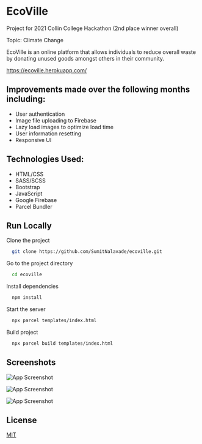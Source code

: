 
# EcoVille

Project for 2021 Collin College Hackathon (2nd place winner overall)

Topic: Climate Change

EcoVille is an online platform that allows individuals to reduce overall waste by donating unused goods amongst others in their community.

https://ecoville.herokuapp.com/


Improvements made over the following months including:
-
- User authentication
- Image file uploading to Firebase
- Lazy load images to optimize load time
- User information resetting
- Responsive UI

Technologies Used:
-
- HTML/CSS
- SASS/SCSS
- Bootstrap
- JavaScript
- Google Firebase
- Parcel Bundler



## Run Locally

Clone the project

```bash
  git clone https://github.com/SumitNalavade/ecoville.git
```

Go to the project directory

```bash
  cd ecoville
```

Install dependencies

```bash
  npm install
```

Start the server

```bash
  npx parcel templates/index.html
```

Build project

```bash
  npx parcel build templates/index.html
```


## Screenshots

![App Screenshot](https://github.com/SumitNalavade/ecoville/blob/master/Screen%20Shot%202021-11-29%20at%202.59.08%20AM.png?raw=true)

![App Screenshot](https://github.com/SumitNalavade/ecoville/blob/master/Screen%20Shot%202021-11-29%20at%202.59.49%20AM.png?raw=true)

![App Screenshot](https://github.com/SumitNalavade/ecoville/blob/master/Screen%20Shot%202021-11-29%20at%203.00.13%20AM.png?raw=true)

## License

[MIT](https://choosealicense.com/licenses/mit/)

